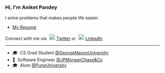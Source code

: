 ### Hi, I'm Aniket Pandey

I solve problems that makes people life easier.<br>

- [My Resume](https://aniket414.github.io/)

Connect with me via &nbsp;<img width="20" src="https://www.pinclipart.com/picdir/middle/1-14041_twitter-logo-transparent-background-twitter-logo-clipart.png">&nbsp;<a href="https://www.twitter.com/Aniket414/" target="_blank">Twitter</a> or &nbsp;<img width="20" src="https://avatars3.githubusercontent.com/u/357098?s=200&v=4"> <a href="https://www.linkedin.com/in/aniket414/" target="_blank">LinkedIn</a>

<hr>

- 🎓 &nbsp;CS Grad Student <a href="https://gmu.edu/" target="_blank">@GeorgeMasonUniversity</a><br>
- 🏥 &nbsp;Software Engineer <a href="https://www.jpmorganchase.com/" target="_blank">@JPMorganChase&Co</a><br>
- 🎓 &nbsp;Alum <a href="http://unipune.ac.in/" target="_blank">@PuneUniversity</a><br>
